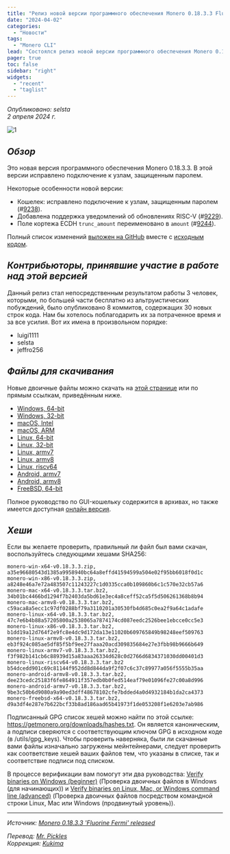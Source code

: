```yaml
---
title: "Релиз новой версии программного обеспечения Monero 0.18.3.3 Fluorine Fermi"
date: "2024-04-02"
categories:
  - "Новости"
tags:
  - "Monero CLI"
lead: "Состоялся релиз новой версии программного обеспечения Monero 0.18.3.3 Fluorine Fermi"
pager: true
toc: false
sidebar: "right"
widgets:
  - "recent"
  - "taglist"
---
```


_Опубликовано: selsta_  
_2 апреля 2024 г._

![1](/img/post/2022-07-19-monero-0.18.0.0-released/01.png)  

## _Обзор_

Это новая версия программного обеспечения Monero 0.18.3.3. В этой версии исправлено подключение к узлам, защищенным паролем.

Некоторые особенности новой версии:
- Кошелек: исправлено подключение к узлам, защищенным паролем (#[9238](https://github.com/monero-project/monero/pull/9238)).
- Добавлена поддержка уведомлений об обновлениях RISC-V (#[9229](https://github.com/monero-project/monero/pull/9229)).
- Поле кортежа ECDH `trunc_amount` переименовано в `amount` (#[9244](https://github.com/monero-project/monero/pull/9244)).

Полный список изменений [выложен на GitHub](https://github.com/monero-project/monero/compare/v0.18.3.2...v0.18.3.3) вместе с [исходным кодом](https://github.com/monero-project/monero/tree/v0.18.3.3).

## _Контрибьюторы, принявшие участие в работе над этой версией_

Данный релиз стал непосредственным результатом работы 3 человек, которыми, по большей части бесплатно из альтруистических побуждений, было опубликовано 8 коммитов, содержащих 30 новых строк кода. Нам бы хотелось поблагодарить их за потраченное время и за все усилия. Вот их имена в произвольном порядке:

- luigi1111
- selsta
- jeffro256

## _Файлы для скачивания_

Новые двоичные файлы можно скачать на [этой странице](https://www.getmonero.org/downloads/) или по прямым ссылкам, приведённым ниже.

- [Windows, 64-bit](https://downloads.getmonero.org/cli/monero-win-x64-v0.18.3.3.zip)
- [Windows, 32-bit](https://downloads.getmonero.org/cli/monero-win-x86-v0.18.3.3.zip)
- [macOS, Intel](https://downloads.getmonero.org/cli/monero-mac-x64-v0.18.3.3.tar.bz2)
- [macOS, ARM](https://downloads.getmonero.org/cli/monero-mac-armv8-v0.18.3.3.tar.bz2)
- [Linux, 64-bit](https://downloads.getmonero.org/cli/monero-linux-x64-v0.18.3.3.tar.bz2)
- [Linux, 32-bit](https://downloads.getmonero.org/cli/monero-linux-x86-v0.18.3.3.tar.bz2)
- [Linux, armv7](https://downloads.getmonero.org/cli/monero-linux-armv7-v0.18.3.3.tar.bz2)
- [Linux, armv8](https://downloads.getmonero.org/cli/monero-linux-armv8-v0.18.3.3.tar.bz2)
- [Linux, riscv64](https://downloads.getmonero.org/cli/monero-linux-riscv64-v0.18.3.3.tar.bz2)
- [Android, armv7](https://downloads.getmonero.org/cli/monero-android-armv7-v0.18.3.3.tar.bz2)
- [Android, armv8](https://downloads.getmonero.org/cli/monero-android-armv8-v0.18.3.3.tar.bz2)
- [FreeBSD, 64-bit](https://downloads.getmonero.org/cli/monero-freebsd-x64-v0.18.3.3.tar.bz2)

Полное руководство по GUI-кошельку содержится в архивах, но также имеется доступная [онлайн версия](https://github.com/monero-ecosystem/monero-GUI-guide/blob/master/monero-GUI-guide.md).

## _Хеши_

Если вы желаете проверить, правильный ли файл был вами скачан, воспользуйтесь следующими хешами SHA256:

```
monero-win-x64-v0.18.3.3.zip, a35e96680543d1385a9958940bc64a8effd41594599a504e02f95bb6018f0d1c
monero-win-x86-v0.18.3.3.zip, a8248e46a7e72a483507c11243227c1d0335cca0b109860b6c1c570e32cb57a6
monero-mac-x64-v0.18.3.3.tar.bz2, 34b01bc4466bd1294f7b2403da5bd61e3ec4a8ceff52ca5f5d506261368b8b94
monero-mac-armv8-v0.18.3.3.tar.bz2, c59aca8a5ecc1c97df0288bf79a3110201a30530fb4d685c0ea2f9a64c1adafe
monero-linux-x64-v0.18.3.3.tar.bz2, 47c7e6b4b88a57205800a2538065a7874174cd087eedc2526bee1ebcce0cc5e3
monero-linux-x86-v0.18.3.3.tar.bz2, b1dd19a12d764f2e9fc8e4dc9d172da13e11020b609765849b98248eef509763
monero-linux-armv8-v0.18.3.3.tar.bz2, eb3f924c085ae5df85f5bf9ee27faaa20acd309835684e27e3fbb98b9666b649
monero-linux-armv7-v0.18.3.3.tar.bz2, f3f982b141cb6c88939d15a83aaa26334d628c0d2766d6834371030dd00401d3
monero-linux-riscv64-v0.18.3.3.tar.bz2 b54dcedd901c69c81144f952dd8d844da9f2f07c6c37c89977a056f5555b35aa
monero-android-armv8-v0.18.3.3.tar.bz2, dee23cedc25183f6fe864911f357edb0b0fed514eaf79e01096fe27c00a8d996
monero-android-armv7-v0.18.3.3.tar.bz2, 9be3c50b6d9080a9a90ed3dff48678102cfe7bdded4a0d4932184b1da2ca4373
monero-freebsd-x64-v0.18.3.3.tar.bz2, d9a3df4e287e7b622bcf33b8ad186aad65b41973f1de053208f1e6203e7ab986
```

Подписанный GPG список хешей можно найти по этой ссылке: https://getmonero.org/downloads/hashes.txt. Он является каноническим, а подписи сверяются с соответствующим ключом GPG в исходном коде (в /utils/gpg_keys). Чтобы проверить наверняка, были ли скачанные вами файлы изначально загружены мейнтейнерами, следует проверить как соответствие хешей ваших файлов тем, что указаны в списке, так и соответствие подписи под списком.

В процессе верификации вам помогут эти два руководства: [Verify binaries on Windows (beginner)](https://www.getmonero.org/resources/user-guides/verification-windows-beginner.html) (Проверка двоичных файлов в Windows (для начинающих)) и [Verify binaries on Linux, Mac, or Windows command line (advanced)](https://www.getmonero.org/resources/user-guides/verification-allos-advanced.html) (Проверка двоичных файлов посредством командной строки Linux, Mac или Windows (продвинутый уровень)).

---

_Источник: [Monero 0.18.3.3 'Fluorine Fermi' released](https://www.getmonero.org/2024/03/09/monero-0.18.3.2-released.html)_

_Перевод: [Mr. Pickles](https://t.me/v1docq47)_  
_Коррекция: [Kukima](https://t.me/Kukima)_
